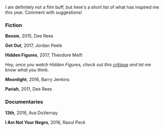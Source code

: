 I am definitely not a film buff, but here's a short list of what has inspired me this year.  Comment with suggestions!

### Fiction ### 
  
  **Bessie**, 2015, Dee Rees
  
  **Get Out**, 2017, Jordan Peele
  
  **Hidden Figures**, 2017, Theodore Melfi
  
  *Hey, once you watch Hidden Figures, check out this [critique](https://news.vice.com/story/oscar-nominated-hidden-figures-was-whitewashed-but-it-didnt-have-to-be) and let me know what you think.*
  
  **Moonlight**, 2016, Barry Jenkins
  
  **Pariah**, 2011, Dee Rees
  
### Documentaries ###
  
  **13th**, 2016, Ava DuVernay
  
  **I Am Not Your Negro**, 2016, Raoul Peck


